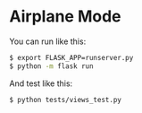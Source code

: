 # Airplane Mode

You can run like this:

```bash
$ export FLASK_APP=runserver.py
$ python -m flask run
```

And test like this:

```bash
$ python tests/views_test.py
```
